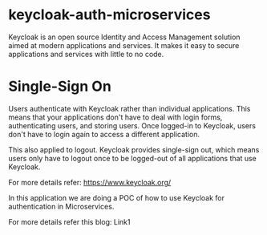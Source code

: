 # keycloak-auth-microservices
Keycloak is an open source Identity and Access Management solution aimed at modern applications and services. It makes it easy to secure applications and services with little to no code.

# Single-Sign On

Users authenticate with Keycloak rather than individual applications. This means that your applications don't have to deal with login forms, authenticating users, and storing users. Once logged-in to Keycloak, users don't have to login again to access a different application.

This also applied to logout. Keycloak provides single-sign out, which means users only have to logout once to be logged-out of all applications that use Keycloak.


For more details refer:  https://www.keycloak.org/

In this application we are doing a POC of how to use Keycloak for authentication in Microservices.


For more details refer this blog: Link1